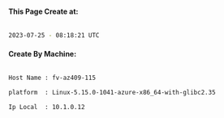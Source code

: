 
   
#### This Page Create at:

```bash

2023-07-25 - 08:18:21 UTC

```

#### Create By Machine:

```bash

Host Name : fv-az409-115

platform  : Linux-5.15.0-1041-azure-x86_64-with-glibc2.35

Ip Local  : 10.1.0.12

```

